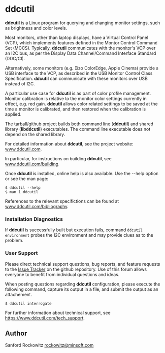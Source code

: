 ddcutil
=======

**ddcutil** is a Linux program for querying and changing monitor settings, such as 
brightness and color levels.

Most monitors, other than laptop displays, have a Virtual Control Panel (VCP), 
which implements features defined in the Montor Control Command Set (MCCS).
Typically, **ddcutil** communicates with the monitor's VCP over an I2C bus, as per 
the Display Data Channel/Command Interface Standard (DDC/CI).

Alternatively, some monitors (e.g. Eizo ColorEdge, Apple Cinema) provide a USB
interface to the VCP, as described in the USB Monitor Control Class Specification.
**ddcutil** can communicate with these monitors over USB instead of I2C. 

A particular use case for **ddcutil** is as part of color profile management. 
Monitor calibration is relative to the monitor color settings currently in effect, 
e.g. red gain.  **ddcutil** allows color related settings to be saved at the time 
a monitor is calibrated, and then restored when the calibration is applied.

The tarball/github project builds both command line (**ddcutil**) and shared
library (**libddcutil**) executables. The command line executable does not depend on
the shared library.

For detailed information about **ddcutil**, see the project website: www.ddcutil.com. 

In particular, for instructions on building **ddcutil**, see www.ddcutil.com/building. 

Once **ddcutil** is installed, online help is also available.
Use the --help option or see the man page:
~~~:
$ ddcutil --help
$ man 1 ddcutil
~~~

References to the relevant specifictions can be found at www.ddcutil.com/bibliography. 

### Installation Diagnostics

If **ddcutil** is successfully built but execution fails, command `ddcutil environment` 
probes the I2C environment and may provide clues as to the problem.

### User Support

Please direct technical support questions, bug reports, and feature requests to the
[Issue Tracker](https://github.com/rockowitz/ddcutil/issues) on the github repository.
Use of this forum allows everyone to benefit from individual questions and ideas.

When posting questions regarding **ddcutil** configuration, please execute the following command,
capture its output in a file, and submit the output as an attachement.

~~~
$ ddcutil interrogate 
~~~

For further information about technical support, see https://www.ddcutil.com/tech_support.

## Author

Sanford Rockowitz  <rockowitz@minsoft.com>
